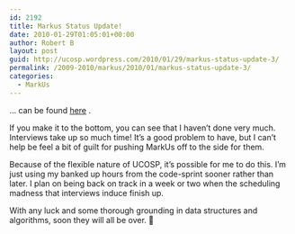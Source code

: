 ```yaml
---
id: 2192
title: Markus Status Update!
date: 2010-01-29T01:05:01+00:00
author: Robert B
layout: post
guid: http://ucosp.wordpress.com/2010/01/29/markus-status-update-3/
permalink: /2009-2010/markus/2010/01/markus-status-update-3/
categories:
  - MarkUs
---
```

&#8230; can be found [here](http://blog.markusproject.org/?p=1120) .

If you make it to the bottom, you can see that I haven&#8217;t done very much. Interviews take up so much time! It&#8217;s a good problem to have, but I can&#8217;t help be feel a bit of guilt for pushing MarkUs off to the side for them.

Because of the flexible nature of UCOSP, it&#8217;s possible for me to do this. I&#8217;m just using my banked up hours from the code-sprint sooner rather than later. I plan on being back on track in a week or two when the scheduling madness that interviews induce finish up.

With any luck and some thorough grounding in data structures and algorithms, soon they will all be over. 🙂